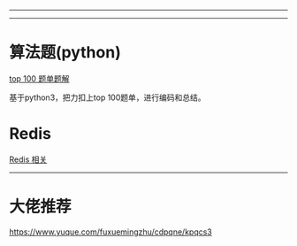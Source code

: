 

---

---

# 算法题(python)

[top 100 题单题解](算法题/README.MD)

基于python3，把力扣上top 100题单，进行编码和总结。

# Redis 

[Redis 相关](Redis/README.md)

----

# 大佬推荐

https://www.yuque.com/fuxuemingzhu/cdpqne/kpqcs3

